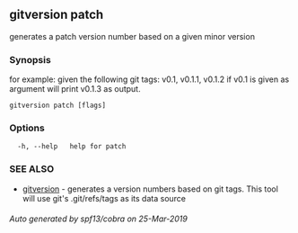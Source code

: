 ## gitversion patch

generates a patch version number based on a given minor version

### Synopsis

for example: given the following git tags:
	 v0.1, v0.1.1, v0.1.2  if v0.1 is given as argument will print v0.1.3 as output.
	

```
gitversion patch [flags]
```

### Options

```
  -h, --help   help for patch
```

### SEE ALSO

* [gitversion](gitversion.md)	 - generates a version numbers based on git tags. This tool will use git's .git/refs/tags as its data source

###### Auto generated by spf13/cobra on 25-Mar-2019
